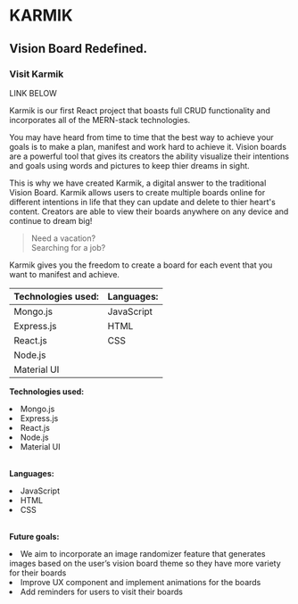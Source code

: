 <h1>KARMIK</h1>
<h2>Vision Board Redefined.</h2>

<h3>Visit Karmik</h3>
LINK BELOW 

Karmik is our first React project that boasts full CRUD functionality and incorporates all of the MERN-stack technologies. 

You may have heard from time to time that the best way to achieve your goals is to make a plan, manifest and work hard to achieve it. Vision boards are a powerful tool that gives its creators the ability visualize their intentions and goals using words and pictures to keep thier dreams in sight. 

This is why we have created Karmik, a digital answer to the traditional Vision Board. Karmik allows users to create multiple boards online for different intentions in life that they can update and delete to thier heart's content. Creators are able to view their boards anywhere on any device and continue to dream big! 

>Need a vacation? <br />
>Searching for a job? 

Karmik gives you the freedom to create a board for each event that you want to manifest and achieve.  

**Technologies used:** |    **Languages:**
-----------------------|--------------------
       Mongo.js        |     JavaScript   
       Express.js      |        HTML       
       React.js        |         CSS       
       Node.js         |                   
       Material UI     |                   



**Technologies used:**

<li>Mongo.js</li>
<li>Express.js</li>
<li>React.js</li>
<li>Node.js</li>
<li>Material UI</li>
<br />

**Languages:**
<li>JavaScript</li>
<li>HTML</li>
<li>CSS</li>
<br />

**Future goals:**

<li>We aim to incorporate an image randomizer feature that generates images based on the user’s vision board theme so they have more variety for their boards</li>
<li>Improve UX component and implement animations for the boards</li>
<li>Add reminders for users to visit their boards</li>
